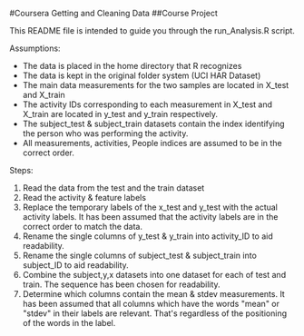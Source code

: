 #Coursera Getting and Cleaning Data
##Course Project

This README file is intended to guide you through the run_Analysis.R script.

Assumptions:

- The data is placed in the home directory that R recognizes
- The data is kept in the original folder system (UCI HAR Dataset)
- The main data measurements for the two samples are located in X_test and X_train
- The activity IDs corresponding to each measurement in X_test and X_train are located in y_test and y_train respectively.
- The subject_test & subject_train datasets contain the index identifying the person who was performing the activity.
- All measurements, activities, People indices are assumed to be in the correct order.


Steps:

1. Read the data from the test and the train dataset
2. Read the activity & feature labels
3. Replace the temporary labels of the x_test and y_test with the actual activity labels. It has been assumed that the activity labels are in the correct order to match the data.
4. Rename the single columns of y_test & y_train into activity_ID to aid readability.
5. Rename the single columns of subject_test & subject_train into subject_ID to aid readability.
6. Combine the subject,y,x datasets into one dataset for each of test and train. The sequence has been chosen for readability.
7. Determine which columns contain the mean & stdev measurements. It has been assumed that all columns which have the words "mean" or "stdev" in their labels are relevant. That's regardless of the positioning of the words in the label.